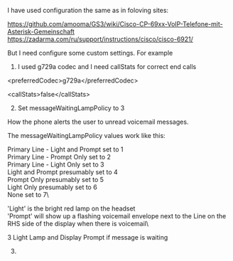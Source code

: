 I have used configuration the same as in foloving sites:

https://github.com/amooma/GS3/wiki/Cisco-CP-69xx-VoIP-Telefone-mit-Asterisk-Gemeinschaft
https://zadarma.com/ru/support/instructions/cisco/cisco-6921/

But I need configure some custom settings. For example

1. I used g729a codec and I need callStats for correct end calls

\<preferredCodec>g729a\</preferredCodec>

\<callStats>false\</callStats> 

2. Set messageWaitingLampPolicy to 3

How the phone alerts the user to unread voicemail messages.

The messageWaitingLampPolicy values work like this:

Primary Line - Light and Prompt set to 1\
Primary Line - Prompt Only set to 2\
Primary Line - Light Only set to 3\
Light and Prompt presumably set to 4\
Prompt Only presumably set to 5\
Light Only presumably set to 6\
None set to 7\

'Light' is the bright red lamp on the headset\
'Prompt' will show up a flashing voicemail envelope next to the Line on the RHS side of the display when there is voicemail\

3	Light Lamp and Display Prompt if message is waiting

3. 
